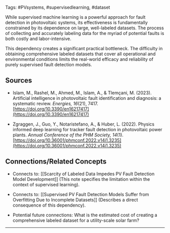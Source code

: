 Tags: #PVsystems, #supervisedlearning, #dataset

While supervised machine learning is a powerful approach for fault detection in photovoltaic systems, its effectiveness is fundamentally constrained by its dependence on large, well-labeled datasets. 
The process of collecting and accurately labeling data for the myriad of potential faults is both costly and labor-intensive.

This dependency creates a significant practical bottleneck. 
The difficulty in obtaining comprehensive labeled datasets that cover all operational and environmental conditions limits the real-world efficacy and reliability of purely supervised fault detection models.

## Sources

- Islam, M., Rashel, M., Ahmed, M., Islam, A., & Tlemçani, M. (2023). Artificial intelligence in photovoltaic fault identification and diagnosis: a systematic review. _Energies, 16_(21), 7417. [https://doi.org/10.3390/en16217417](https://doi.org/10.3390/en16217417)
    
- Zgraggen, J., Guo, Y., Notaristefano, A., & Huber, L. (2022). Physics informed deep learning for tracker fault detection in photovoltaic power plants. _Annual Conference of the PHM Society, 14_(1). [https://doi.org/10.36001/phmconf.2022.v14i1.3235](https://doi.org/10.36001/phmconf.2022.v14i1.3235)
    

## Connections/Related Concepts

- Connects to: [[Scarcity of Labeled Data Impedes PV Fault Detection Model Development]] (This note specifies the limitation within the context of supervised learning).
    
- Connects to: [[Supervised PV Fault Detection Models Suffer from Overfitting Due to Incomplete Datasets]] (Describes a direct consequence of this dependency).
    
- Potential future connections: What is the estimated cost of creating a comprehensive labeled dataset for a utility-scale solar farm?
    

---